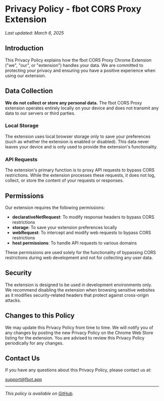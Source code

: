 # Privacy Policy - fbot CORS Proxy Extension

*Last updated: March 6, 2025*

## Introduction

This Privacy Policy explains how the fbot CORS Proxy Chrome Extension ("we", "our", or "extension") handles your data. We are committed to protecting your privacy and ensuring you have a positive experience when using our extension.

## Data Collection

**We do not collect or store any personal data.** The fbot CORS Proxy extension operates entirely locally on your device and does not transmit any data to our servers or third parties.

### Local Storage

The extension uses local browser storage only to save your preferences (such as whether the extension is enabled or disabled). This data never leaves your device and is only used to provide the extension's functionality.

### API Requests

The extension's primary function is to proxy API requests to bypass CORS restrictions. While the extension processes these requests, it does not log, collect, or store the content of your requests or responses.

## Permissions

Our extension requires the following permissions:

- **declarativeNetRequest**: To modify response headers to bypass CORS restrictions
- **storage**: To save your extension preferences locally
- **webRequest**: To intercept and modify web requests to bypass CORS restrictions
- **host permissions**: To handle API requests to various domains

These permissions are used solely for the functionality of bypassing CORS restrictions during web development and not for collecting any user data.

## Security

The extension is designed to be used in development environments only. We recommend disabling the extension when browsing sensitive websites as it modifies security-related headers that protect against cross-origin attacks.

## Changes to this Policy

We may update this Privacy Policy from time to time. We will notify you of any changes by posting the new Privacy Policy on the Chrome Web Store listing for the extension. You are advised to review this Privacy Policy periodically for any changes.

## Contact Us

If you have any questions about this Privacy Policy, please contact us at:

[support@fbot.app](mailto:support@fbot.app)

---

*This policy is available on [GitHub](https://github.com/yourusername/fbot-cors-proxy/privacy-policy.md).*
